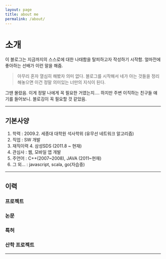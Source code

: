 ```yaml
---
layout: page
title: about me
permalink: /about/
---
```


# 소개
이 블로그는 지금까지의 스스로에 대한 나태함을 탈피하고자 작성하기 시작함.
얼마전에 좋아하는 선배가 이런 말을 해줌.

> 아무리 혼자 열심히 해봤자 의미 없다. 블로그를 시작해서 네가 아는 것들을 정리해놓으면 이건 정말 의미있는 너만의 지식이 된다.

그땐 몰랐음. 이게 정말 나에게 꼭 필요한 거였는지....
하지만 주변 이직하는 친구들 얘기를 들어보니. 블로깅이 꼭 필요할 것 같았음.

----------

## 기본사양

1. 학력 : 2009.2. 세종대 대학원 석사학위 (유무선 네트워크 알고리즘)
2. 직업 : SW 개발
3. 재직이력
	4. 삼성SDS (2011.8 ~ 현재)
5. 관심사 : 웹, 모바일 앱 개발
6. 주언어 : C++(2007~2008), JAVA (2011~현재)
7. 그 외... : javascript, scala, go(자습중)

----------

## 이력

### 프로젝트

### 논문
### 특허
### 산학 프로젝트

----------